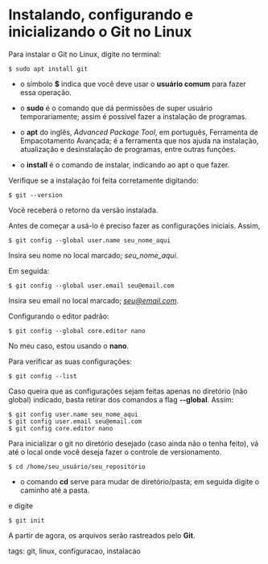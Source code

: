 # Instalando, configurando e inicializando o Git no Linux


Para instalar o Git no Linux, digite no terminal:

```
$ sudo apt install git
```

- o símbolo **$** indica que você deve usar o **usuário comum** para fazer essa operação.

- o **sudo** é o comando que dá permissões de super usuário temporariamente; assim é possível fazer a instalação de programas.

- o **apt** do inglês, *Advanced Package Tool*, em português, Ferramenta de Empacotamento Avançada; é a ferramenta que nos ajuda na instalação, atualização e desinstalação de programas, entre outras funções.

- o **install** é o comando de instalar, indicando ao apt o que fazer.

Verifique se a instalação foi feita corretamente digitando:

```
$ git --version
```

Você receberá o retorno da versão instalada.

Antes de começar a usá-lo é preciso fazer as configurações iniciais. Assim,

```
$ git config --global user.name seu_nome_aqui
```

Insira seu nome no local marcado; *seu_nome_aqui*.

Em seguida:

```
$ git config --global user.email seu@email.com
```

Insira seu email no local marcado; *seu@email.com*.

Configurando o editor padrão:

```
$ git config --global core.editor nano
```

No meu caso, estou usando o **nano**.

Para verificar as suas configurações:

```
$ git config --list
```

Caso queira que as configurações sejam feitas apenas no diretório (não global) indicado, basta retirar dos comandos a flag **--global**. Assim:

```
$ git config user.name seu_nome_aqui
$ git config user.email seu@email.com
$ git config core.editor nano
```

Para inicializar o git no diretório desejado (caso ainda não o tenha feito), vá até o local onde você deseja fazer o controle de versionamento.

```
$ cd /home/seu_usuário/seu_repositório
```

- o comando **cd** serve para mudar de diretório/pasta; em seguida digite o caminho até a pasta.

e digite

```
$ git init
```

A partir de agora, os arquivos serão rastreados pelo **Git**.

tags: git, linux, configuracao, instalacao
